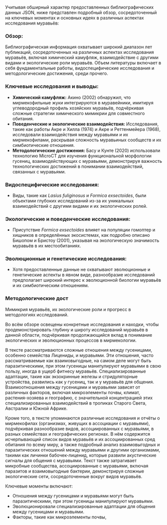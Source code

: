 Учитывая обширный характер предоставленных библиографических данных JSON, ниже представлен подробный обзор, сосредоточенный на ключевых моментах и основных идеях в различных аспектах исследования муравьёв:

### Обзор:
Библиографическая информация охватывает широкий диапазон лет публикаций, сосредоточенных на различных аспектах исследования муравьёв, включая химический камуфляж, взаимодействие с другими видами и экологические роли муравьёв. Объем литературы включает в себя фундаментальные работы, видоспецифические исследования и методологические достижения, среди прочего.

### Ключевые исследования и выводы:
- **Химический камуфляж:** Акино (2002) обнаружил, что мирмекофильные жуки интегрируются в муравейники, имитируя углеводородный профиль хозяйских муравьёв, подчёркивая сложные стратегии химического мимикрии для совместного обитания.
- **Поведенческие и экологические взаимодействия:** Исследования, такие как работы Акре и Хилла (1974) и Акре и Реттенмейера (1968), исследовали взаимодействия между муравьями и их мирмекофилами, раскрывая сложность муравьиных сообществ и их симбиотические отношения.
- **Методологические достижения:** Басу и Кунте (2020) использовали технологию MicroCT для изучения функциональной морфологии гусениц, взаимодействующих с муравьями, демонстрируя важность технологических достижений в понимании взаимодействий, связанных с муравьями.

### Видоспецифические исследования:
- Виды, такие как *Lasius fuliginosus* и *Formica exsectoides*, были объектами глубоких исследований из-за их уникальных взаимодействий с другими видами и их экологических ролей.

### Экологические и поведенческие исследования:
- Присутствие *Formica exsectoides* влияет на популяции гомоптер и хищников в определённых экосистемах, как подробно описано Бишопом и Бристоу (2001), указывая на экологическую значимость муравьёв в их местообитаниях.

### Эволюционные и генетические исследования:
- Хотя предоставленные данные не охватывают эволюционные и генетические аспекты в явном виде, разнообразие исследований предполагает широкий интерес к эволюционной биологии муравьёв и их симбиотическим отношениям.

### Методологические дост
Мимикрия муравьёв, их экологические роли и прогресс в методологиях исследований.

Во всём обзоре освещены конкретные исследования и находки, чтобы продемонстрировать глубину и широту исследований муравьёв в данной области, подчёркивая продолжающийся вклад в понимание экологических и эволюционных процессов в мирмекологии.

В тексте рассматриваются сложные отношения между гусеницами, особенно семейства Лицениды, и муравьями. Эти отношения, часто рассматриваемые как взаимовыгодные, на самом деле могут быть паразитическими, при этом гусеницы манипулируют муравьями в свою пользу, иногда в ущерб фитнесу муравьёв. Специализированные адаптации, такие как экзокринные железы и стридуляторные устройства, развились как у гусениц, так и у муравьёв для общения. Взаимоотношения между гусеницами и муравьями зависят от различных факторов, включая микроэлементы почвы, климат, растения-хозяева и географию, с значительной концентрацией этих специализированных взаимодействий в тропиках Старого Света, Австралии и Южной Африке.

Кроме того, в тексте упоминаются различные исследования и отчёты о мирмекофилах (организмах, живущих в ассоциации с муравьями), подчёркивая разнообразие видов, ассоциированных с муравьями, в разных семействах и географических регионах. В нём содержится исчерпывающий список видов муравьёв и их ассоциированных сред обитания по всему миру, а также подробный анализ взаимовыгодных и паразитических отношений между муравьями и другими организмами, такими как личинки бабочек-лиценид, которые развили акустические сигналы для общения с муравьями. Текст также затрагивает микробные сообщества, ассоциированные с муравьями, включая паразитов и взаимовыгодные бактерии, демонстрируя сложные экологические сети, сосредоточенные вокруг видов муравьёв.

Ключевые моменты включают:
- Отношения между гусеницами и муравьями могут быть паразитическими, при этом гусеницы манипулируют муравьями.
- Эволюционировали специализированные адаптации для общения между гусеницами и муравьями.
- Факторы, такие как микроэлементы почвы,